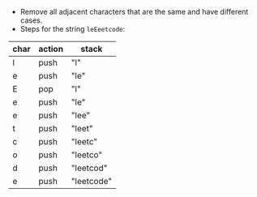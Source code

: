 -   Remove all adjacent characters that are the same and have different cases.
-   Steps for the string `leEeetcode`:

| char | action | stack      |
| ---- | ------ | ---------- |
| l    | push   | "l"        |
| e    | push   | "le"       |
| E    | pop    | "l"        |
| e    | push   | "le"       |
| e    | push   | "lee"      |
| t    | push   | "leet"     |
| c    | push   | "leetc"    |
| o    | push   | "leetco"   |
| d    | push   | "leetcod"  |
| e    | push   | "leetcode" |
